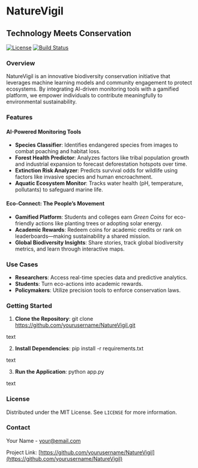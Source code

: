 # NatureVigil
## Technology Meets Conservation

[![License](https://img.shields.io/badge/License-MIT-blue.svg)](https://opensource.org/licenses/MIT)
[![Build Status](https://travis-ci.org/yourusername/NatureVigil.svg?branch=main)](https://travis-ci.org/yourusername/NatureVigil)

### Overview

NatureVigil is an innovative biodiversity conservation initiative that leverages machine learning models and community engagement to protect ecosystems. By integrating AI-driven monitoring tools with a gamified platform, we empower individuals to contribute meaningfully to environmental sustainability.

### Features

#### AI-Powered Monitoring Tools

- **Species Classifier**: Identifies endangered species from images to combat poaching and habitat loss.
- **Forest Health Predictor**: Analyzes factors like tribal population growth and industrial expansion to forecast deforestation hotspots over time.
- **Extinction Risk Analyzer**: Predicts survival odds for wildlife using factors like invasive species and human encroachment.
- **Aquatic Ecosystem Monitor**: Tracks water health (pH, temperature, pollutants) to safeguard marine life.

#### Eco-Connect: The People’s Movement

- **Gamified Platform**: Students and colleges earn *Green Coins* for eco-friendly actions like planting trees or adopting solar energy.
- **Academic Rewards**: Redeem coins for academic credits or rank on leaderboards—making sustainability a shared mission.
- **Global Biodiversity Insights**: Share stories, track global biodiversity metrics, and learn through interactive maps.

### Use Cases

- **Researchers**: Access real-time species data and predictive analytics.
- **Students**: Turn eco-actions into academic rewards.
- **Policymakers**: Utilize precision tools to enforce conservation laws.

### Getting Started

1. **Clone the Repository**:
git clone https://github.com/yourusername/NatureVigil.git

text

2. **Install Dependencies**:
pip install -r requirements.txt

text

3. **Run the Application**:
python app.py

text

### License

Distributed under the MIT License. See `LICENSE` for more information.

### Contact

Your Name - [your@email.com](mailto:your@email.com)

Project Link: [https://github.com/yourusername/NatureVigil](https://github.com/yourusername/NatureVigil)
